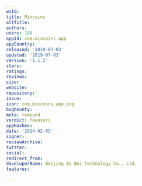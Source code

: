 ```yaml
---
wsId: 
title: Mixcoins
altTitle: 
authors: 
users: 100
appId: com.mixcoins.app
appCountry: 
released: '2019-07-03'
updated: '2019-07-03'
version: '1.1.2'
stars: 
ratings: 
reviews: 
size: 
website: 
repository: 
issue: 
icon: com.mixcoins.app.png
bugbounty: 
meta: removed
verdict: fewusers
appHashes: 
date: '2024-02-05'
signer: 
reviewArchive: 
twitter: 
social: 
redirect_from: 
developerName: Beijing Bi Bei Technology Co., Ltd.
features: 

---
```


